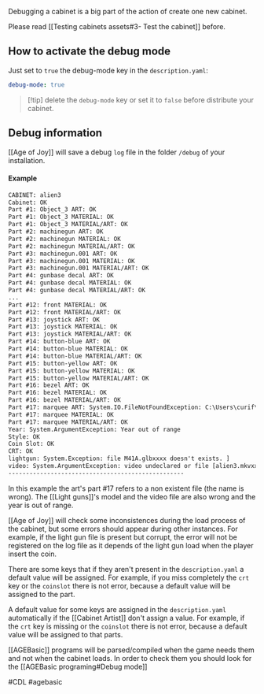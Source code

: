 Debugging a cabinet is a big part of the action of create one new cabinet.

Please read [[Testing cabinets assets#3- Test the cabinet]] before.
## How to activate the debug mode

Just set to `true` the debug-mode key in the `description.yaml`:

```yaml title="description.yaml"
debug-mode: true
```

> [!tip] delete the `debug-mode` key or set it to `false` before distribute your cabinet. 
## Debug information 

[[Age of Joy]] will save a debug `log` file in the folder `/debug` of your installation.

#### Example

```txt title="alien3.log"
CABINET: alien3
Cabinet: OK
Part #1: Object_3 ART: OK
Part #1: Object_3 MATERIAL: OK
Part #1: Object_3 MATERIAL/ART: OK
Part #2: machinegun ART: OK
Part #2: machinegun MATERIAL: OK
Part #2: machinegun MATERIAL/ART: OK
Part #3: machinegun.001 ART: OK
Part #3: machinegun.001 MATERIAL: OK
Part #3: machinegun.001 MATERIAL/ART: OK
Part #4: gunbase decal ART: OK
Part #4: gunbase decal MATERIAL: OK
Part #4: gunbase decal MATERIAL/ART: OK
...
Part #12: front MATERIAL: OK
Part #12: front MATERIAL/ART: OK
Part #13: joystick ART: OK
Part #13: joystick MATERIAL: OK
Part #13: joystick MATERIAL/ART: OK
Part #14: button-blue ART: OK
Part #14: button-blue MATERIAL: OK
Part #14: button-blue MATERIAL/ART: OK
Part #15: button-yellow ART: OK
Part #15: button-yellow MATERIAL: OK
Part #15: button-yellow MATERIAL/ART: OK
Part #16: bezel ART: OK
Part #16: bezel MATERIAL: OK
Part #16: bezel MATERIAL/ART: OK
Part #17: marquee ART: System.IO.FileNotFoundException: C:\Users\curif\cabs\cabinetsdb/test/marquee.pngxxxxdxx
Part #17: marquee MATERIAL: OK
Part #17: marquee MATERIAL/ART: OK
Year: System.ArgumentException: Year out of range
Style: OK
Coin Slot: OK
CRT: OK
lightgun: System.Exception: file M41A.glbxxxx doesn't exists. ]
video: System.ArgumentException: video undeclared or file [alien3.mkvxxxxxxxxxxxxx] doesn't exists
--------------------------------------------------
```

In this example the art's part #17 refers to a non existent file (the name is wrong). The [[Light guns]]'s  model and the video file are also wrong and the year is out of range.


[[Age of Joy]] will check some inconsistences during the load process of the cabinet, but some errors should appear during other instances. For example, if the light gun file is present but corrupt, the error will not be registered on the log file as it depends of the light gun load when the player insert the coin.

There are some keys that if they aren't present in the `description.yaml` a default value will be assigned. For example, if you miss completely the `crt` key or the `coinslot` there is not error, because a default value will be assigned to the part.

A default value for some keys are assigned in the `description.yaml` automatically if the [[Cabinet Artist]] don't assign a value. For example, if the `crt` key is missing or the `coinslot` there is not error, because a default value will be assigned to that parts.

[[AGEBasic]] programs will be parsed/compiled when the game needs them and not when the cabinet loads. In order to check them you should look for the [[AGEBasic programing#Debug mode]]

#CDL #agebasic 